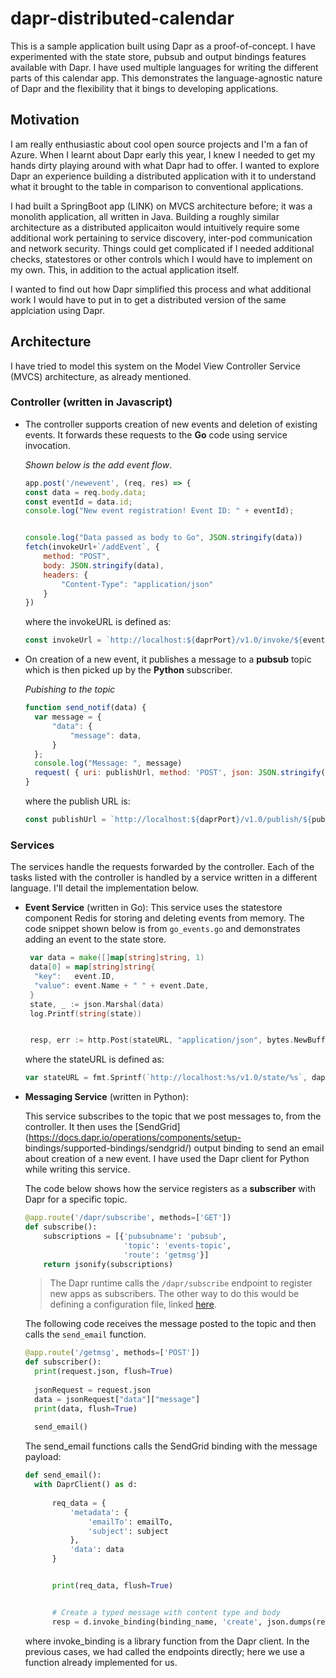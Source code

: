 # dapr-distributed-calendar

This is a sample application built using Dapr as a proof-of-concept. I have experimented with the state store, pubsub and output bindings features available with Dapr.
I have used multiple languages for writing the different parts of this calendar app. This demonstrates the language-agnostic nature of Dapr and the flexibility that it bings to developing
applications. 

## Motivation

I am really enthusiastic about cool open source projects and I'm a fan of Azure. When I learnt about Dapr early this year, I knew I needed to get my hands dirty playing
around with what Dapr had to offer.
I wanted to explore Dapr an experience building a distributed application with it to understand what it brought to the table 
in comparison to conventional applications. 

I had built a SpringBoot app (LINK) on MVCS architecture before; it was a monolith application, all written in Java. 
Building a roughly similar architecture as a distributed applicaiton would intuitively require some additional work pertaining to service discovery, inter-pod communication
and network security. Things could get complicated if I needed additional checks, statestores or other controls which I would have to implement on my own.
This, in addition to the actual application itself. 

I wanted to find out how Dapr simplified this process and what additional work I would have to put in to get a distributed version of the same applciation using Dapr. 

## Architecture

I have tried to model this system on the Model View Controller Service (MVCS) architecture, as already mentioned. 

### Controller (written in Javascript)

  * The controller supports creation of new events and deletion of existing events. 
    It forwards these requests to the **Go** code using service invocation.
  
    *Shown below is the add event flow*. 
  
    ```js
    app.post('/newevent', (req, res) => {
    const data = req.body.data;
    const eventId = data.id;
    console.log("New event registration! Event ID: " + eventId);


    console.log("Data passed as body to Go", JSON.stringify(data))
    fetch(invokeUrl+`/addEvent`, {
        method: "POST",
        body: JSON.stringify(data),
        headers: {
            "Content-Type": "application/json"
        }
    })
    ```
    where the invokeURL is defined as:
    ```js
    const invokeUrl = `http://localhost:${daprPort}/v1.0/invoke/${eventApp}/method`;
    ```
  
  
  * On creation of a new event, it publishes a message to a **pubsub** topic which is then picked up by the **Python** subscriber. 
  
    *Pubishing to the topic*
  
    ```js
    function send_notif(data) {
      var message = {
          "data": {
              "message": data,
          }
      };
      console.log("Message: ", message)
      request( { uri: publishUrl, method: 'POST', json: JSON.stringify(message) } );
    }
    ```
    where the publish URL is:
    ```js
    const publishUrl = `http://localhost:${daprPort}/v1.0/publish/${pubsub_name}/${topic}`;
    ```
    
### Services

The services handle the requests forwarded by the controller. Each of the tasks listed with the controller is handled by a service written in 
a different language. I'll detail the implementation below.

* **Event Service** (written in Go):
  This service uses the statestore component Redis for storing and deleting events from memory. The code snippet shown below is from 
  `go_events.go` and demonstrates adding an event to the state store. 

  ```go
   var data = make([]map[string]string, 1)
   data[0] = map[string]string{
    "key":   event.ID,
    "value": event.Name + " " + event.Date,
   }
   state, _ := json.Marshal(data)
   log.Printf(string(state))


   resp, err := http.Post(stateURL, "application/json", bytes.NewBuffer(state))
  ```

  where the stateURL is defined as:


  ```go
  var stateURL = fmt.Sprintf(`http://localhost:%s/v1.0/state/%s`, daprPort, stateStoreName)
  ```

* **Messaging Service** (written in Python):

  This service subscribes to the topic that we post messages to, from the controller. It then uses the [SendGrid](https://docs.dapr.io/operations/components/setup-   bindings/supported-bindings/sendgrid/) output binding to 
  send an email about creation of a new event. 
  I have used the Dapr client for Python while writing this service. 

  The code below shows how the service registers as a **subscriber** with Dapr for a specific topic.
  

  ```python
  @app.route('/dapr/subscribe', methods=['GET'])
  def subscribe():
      subscriptions = [{'pubsubname': 'pubsub',
                        'topic': 'events-topic',
                        'route': 'getmsg'}]
      return jsonify(subscriptions)
  ```
  
  > The Dapr runtime calls the `/dapr/subscribe` endpoint to register new apps as subscribers. The other way to do this would be defining a configuration
  file, linked [here](https://github.com/dapr/docs/blob/3509967baa65ece9fb822e2948e4eb7ed8d34af5/daprdocs/content/en/developing-applications/building-blocks/pubsub/howto-publish-subscribe.md#declarative-subscriptions). 
  
  The following code receives the message posted to the topic and then calls the `send_email` function.
  
  ```py
  @app.route('/getmsg', methods=['POST'])
  def subscriber():
    print(request.json, flush=True)
    
    jsonRequest = request.json
    data = jsonRequest["data"]["message"]
    print(data, flush=True)
    
    send_email()
  ```

  The send_email functions calls the SendGrid binding with the message payload:
  
  ```py
  def send_email():
    with DaprClient() as d:
            
        req_data = {
            'metadata': {
                'emailTo': emailTo,
                'subject': subject
            },
            'data': data
        }


        print(req_data, flush=True)


        # Create a typed message with content type and body
        resp = d.invoke_binding(binding_name, 'create', json.dumps(req_data))
  ```
  
  where invoke_binding is a library function from the Dapr client. In the previous cases, we had called the endpoints directly; here we 
  use a function already implemented for us.

